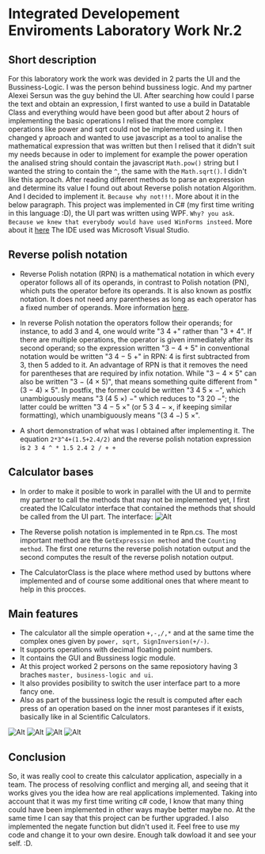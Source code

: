 # Integrated Developement Enviroments Laboratory Work Nr.2
## Short description

For this laboratory work the work was devided in 2 parts the UI and the Bussiness-Logic. I was the person behind bussiness logic. And my partner Alexei Sersun was the guy behind the UI.
After searching how could I parse the text and obtain an expression, I first wanted to use a build in Datatable Class and everything would have been good but after about 2 hours of implementing the basic operations I relised that the more complex operations like power and sqrt could not be implemented using it. I then changed y aproach and wanted to use javascript as a tool to analise the mathematical expression that was written but then I relised that it didn't suit my needs because in oder to implement for example the power operation the analised string should contain the javascript ```Math.pow()``` string but I wanted the string to contain the ```^```, the same with the ```Math.sqrt()```. I didn't like this aproach. After reading different methods to parse an expression and determine its value I found out about Reverse polish notation Algorithm. And I decided to implement it. ```Because why not!!!```. More about it in the below paragraph. This project was implemented in C# (my first time writing in this language :D), the UI part was written using WPF. ```Why? you ask```. ```Because we knew that everybody would have used WinForms insteed```. More about it [here](https://msdn.microsoft.com/en-us/library/ms754130(v=vs.110).aspx) The IDE used was Microsoft Visual Studio.

## Reverse polish notation

- Reverse Polish notation (RPN) is a mathematical notation in which every operator follows all of its operands, in contrast to Polish notation (PN), which puts the operator before its operands. It is also known as postfix notation. It does not need any parentheses as long as each operator has a fixed number of operands. More information [here](https://en.wikipedia.org/wiki/Reverse_Polish_notation).

- In reverse Polish notation the operators follow their operands; for instance, to add 3 and 4, one would write "3 4 +" rather than "3 + 4". If there are multiple operations, the operator is given immediately after its second operand; so the expression written "3 − 4 + 5" in conventional notation would be written "3 4 − 5 +" in RPN: 4 is first subtracted from 3, then 5 added to it. An advantage of RPN is that it removes the need for parentheses that are required by infix notation. While "3 − 4 × 5" can also be written "3 − (4 × 5)", that means something quite different from "(3 − 4) × 5". In postfix, the former could be written "3 4 5 × −", which unambiguously means "3 (4 5 ×) −" which reduces to "3 20 −"; the latter could be written "3 4 − 5 ×" (or 5 3 4 − ×, if keeping similar formatting), which unambiguously means "(3 4 −) 5 ×".

- A short demonstration of what was I obtained after implementing it. The equation 
``` 2*3^4+(1.5+2.4/2) ``` and the reverse polish notation expression is ``` 2 3 4 ^ * 1.5 2.4 2 / + + ```

## Calculator bases

- In order to make it posible to work in parallel with the UI and to permite my partner to call the methods that may not be implemented yet, I first created the ICalculator interface that contained the methods that should be called from the UI part.
The interface:
![Alt](images/image1.png)

- The Reverse polish notation is implemented in te Rpn.cs. The most important method are the ```GetExpresssion method```  and the ```Counting method```. The first one returns the reverse polish notation output and the second computes the result of the reverse polish notation output.

- The CalculatorClass is the place where method used by buttons where implemented and of course some additional ones that where meant to help in this procces.

## Main features

- The calculator all the simple operation ```+,-,/,*``` and at the same time the complex ones given by ```power, sqrt, SignInversion(+/-)```.
- It supports operations with decimal floating point numbers.
- It contains the GUI and Bussiness logic module.
- At this project worked 2 persons on the same reposiotory having 3 braches ```master, business-logic and ui```.
- It also provides posibility to switch the user interface part to a more fancy one.
- Also as part of the bussiness logic the result is computed after each press of an operation based on the inner most paranteses if it exists, basically like in al Scientific Calculators.

![Alt](images/image2.png)
![Alt](images/image3.png)
![Alt](images/image4.png)
![Alt](images/image5.png)

## Conclusion
So, it was really cool to create this calculator application, aspecially in a team. The process of resolving conflict and merging all, and seeing that it works gives you the idea how are real applications implemented. Taking into account that it was my first time writing c# code, I know that many thing could have been implemented in other ways maybe better maybe no. At the same time I can say that this project can be further upgraded. I also implemented the negate function but didn't used it. Feel free to use my code and change it to your own desire. Enough talk dowload it and see your self. :D.

